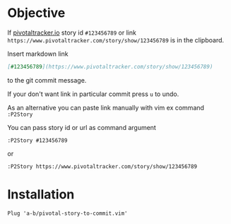 # Objective

If [pivotaltracker.io](https://pivotaltracker.io) story 
id `#123456789` or 
link `https://www.pivotaltracker.com/story/show/123456789` is in the clipboard.

Insert markdown link 

```markdown
[#123456789](https://www.pivotaltracker.com/story/show/123456789)
``` 
to the git commit message.

If your don't want link in particular commit press `u` to undo.

As an alternative you can paste link manually with vim ex command `:P2Story`

You can pass story id or url as command argument

```vim
:P2Story #123456789
```

or

```vim
:P2Story https://www.pivotaltracker.com/story/show/123456789
```

# Installation

```vim
Plug 'a-b/pivotal-story-to-commit.vim'
```
